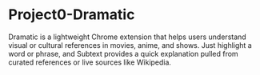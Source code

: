 # Project0-Dramatic
Dramatic is a lightweight Chrome extension that helps users understand visual or cultural references in movies, anime, and shows. Just highlight a word or phrase, and Subtext provides a quick explanation pulled from curated references or live sources like Wikipedia.
